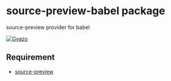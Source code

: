 # source-preview-babel package

source-preview provider for babel

[![Gyazo](http://i.gyazo.com/911c81f4b982890fe153b3429c2ff949.gif)](http://gyazo.com/911c81f4b982890fe153b3429c2ff949)

## Requirement

* [source-preview](https://atom.io/packages/source-preview)
